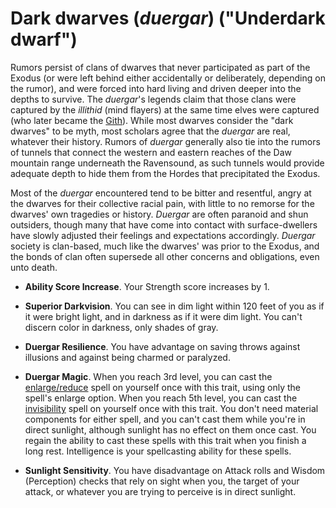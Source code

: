# Dark dwarves (*duergar*) ("Underdark dwarf")
Rumors persist of clans of dwarves that never participated as part of the Exodus (or were left behind either accidentally or deliberately, depending on the rumor), and were forced into hard living and driven deeper into the depths to survive. The *duergar*'s legends claim that those clans were captured by the *illithid* (mind flayers) at the same time elves were captured (who later became the [Gith](../Gith.md)). While most dwarves consider the "dark dwarves" to be myth, most scholars agree that the *duergar* are real, whatever their history. Rumors of *duergar* generally also tie into the rumors of tunnels that connect the western and eastern reaches of the Daw mountain range underneath the Ravensound, as such tunnels would provide adequate depth to hide them from the Hordes that precipitated the Exodus.

Most of the *duergar* encountered tend to be bitter and resentful, angry at the dwarves for their collective racial pain, with little to no remorse for the dwarves' own tragedies or history. *Duergar* are often paranoid and shun outsiders, though many that have come into contact with surface-dwellers have slowly adjusted their feelings and expectations accordingly. *Duergar* society is clan-based, much like the dwarves' was prior to the Exodus, and the bonds of clan often supersede all other concerns and obligations, even unto death.

* **Ability Score Increase**. Your Strength score increases by 1.

* **Superior Darkvision**. You can see in dim light within 120 feet of you as if it were bright light, and in darkness as if it were dim light. You can't discern color in darkness, only shades of gray.

* **Duergar Resilience**. You have advantage on saving throws against illusions and against being charmed or paralyzed.

* **Duergar Magic**. When you reach 3rd level, you can cast the [enlarge/reduce](../../Magic/Spells/enlarge-reduce.md) spell on yourself once with this trait, using only the spell's enlarge option. When you reach 5th level, you can cast the [invisibility](../../Magic/Spells/invisibility.md) spell on yourself once with this trait. You don't need material components for either spell, and you can't cast them while you're in direct sunlight, although sunlight has no effect on them once cast. You regain the ability to cast these spells with this trait when you finish a long rest. Intelligence is your spellcasting ability for these spells.

* **Sunlight Sensitivity**. You have disadvantage on Attack rolls and Wisdom (Perception) checks that rely on sight when you, the target of your attack, or whatever you are trying to perceive is in direct sunlight.

